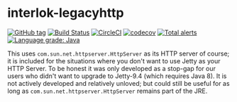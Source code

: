 # interlok-legacyhttp

[![GitHub tag](https://img.shields.io/github/tag/adaptris/interlok-legacyhttp.svg)](https://github.com/adaptris/interlok-legacyhttp/tags) [![Build Status](https://travis-ci.org/adaptris/interlok-legacyhttp.svg?branch=develop)](https://travis-ci.org/adaptris/interlok-legacyhttp) [![CircleCI](https://circleci.com/gh/adaptris/interlok-legacyhttp/tree/develop.svg?style=svg)](https://circleci.com/gh/adaptris/interlok-legacyhttp/tree/develop) [![codecov](https://codecov.io/gh/adaptris/interlok-legacyhttp/branch/develop/graph/badge.svg)](https://codecov.io/gh/adaptris/interlok-legacyhttp) [![Total alerts](https://img.shields.io/lgtm/alerts/g/adaptris/interlok-legacyhttp.svg?logo=lgtm&logoWidth=18)](https://lgtm.com/projects/g/adaptris/interlok-legacyhttp/alerts/) [![Language grade: Java](https://img.shields.io/lgtm/grade/java/g/adaptris/interlok-legacyhttp.svg?logo=lgtm&logoWidth=18)](https://lgtm.com/projects/g/adaptris/interlok-legacyhttp/context:java)

This uses `com.sun.net.httpserver.HttpServer` as its HTTP server of course; it is included for the situations where you don't want to use Jetty as your HTTP Server. To be honest it was only developed as a stop-gap for our users who didn't want to upgrade to Jetty-9.4 (which requires Java 8). It is not actively developed and relatively unloved; but could still be useful for as long as `com.sun.net.httpserver.HttpServer` remains part of the JRE.